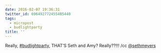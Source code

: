 ```yaml
---
date: 2016-02-07 19:36:31
twitter_id: 696492772455485440
tags:
  - micropost
  - budlightparty
title: ''
---
```


Really, [#budlightparty](https://twitter.com/hashtag/budlightparty), THAT’S Seth and Amy? Really??!!! /cc [@sethmeyers](https://twitter.com/sethmeyers)
